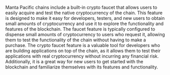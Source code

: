 Manta Pacific chains include a built-in crypto faucet that allows users to easily acquire and test the native cryptocurrency of the chain. This feature is designed to make it easy for developers, testers, and new users to obtain small amounts of cryptocurrency and use it to explore the functionality and features of the blockchain.
The faucet feature is typically configured to dispense small amounts of cryptocurrency to users who request it, allowing them to test the functionality of the chain without having to make a purchase.
The crypto faucet feature is a valuable tool for developers who are building applications on top of the chain, as it allows them to test their applications with real cryptocurrency without incurring any financial risk. Additionally, it is a great way for new users to get started with the blockchain and familiarize themselves with its features and functionality.